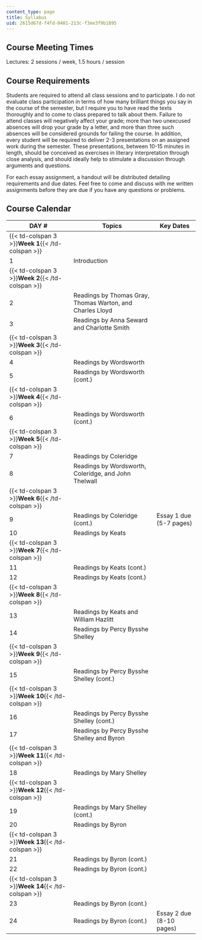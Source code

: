 ```yaml
---
content_type: page
title: Syllabus
uid: 2615d67d-f4fd-0481-213c-f3ee3f9b1895
---
```


Course Meeting Times
--------------------

Lectures: 2 sessions / week, 1.5 hours / session

Course Requirements
-------------------

Students are required to attend all class sessions and to participate. I do not evaluate class participation in terms of how many brilliant things you say in the course of the semester, but I require you to have read the texts thoroughly and to come to class prepared to talk about them. Failure to attend classes will negatively affect your grade; more than two unexcused absences will drop your grade by a letter, and more than three such absences will be considered grounds for failing the course. In addition, every student will be required to deliver 2-3 presentations on an assigned work during the semester. These presentations, between 10-15 minutes in length, should be conceived as exercises in literary interpretation through close analysis, and should ideally help to stimulate a discussion through arguments and questions.

For each essay assignment, a handout will be distributed detailing requirements and due dates. Feel free to come and discuss with me written assignments before they are due if you have any questions or problems.

Course Calendar
---------------

| DAY # | Topics | Key Dates |
| --- | --- | --- |
| {{< td-colspan 3 >}}**Week 1**{{< /td-colspan >}} |||
| 1 | Introduction | &nbsp; |
| {{< td-colspan 3 >}}**Week 2**{{< /td-colspan >}} |||
| 2 | Readings by Thomas Gray, Thomas Warton, and Charles Lloyd | &nbsp; |
| 3 | Readings by Anna Seward and Charlotte Smith | &nbsp; |
| {{< td-colspan 3 >}}**Week 3**{{< /td-colspan >}} |||
| 4 | Readings by Wordsworth | &nbsp; |
| 5 | Readings by Wordsworth (cont.) | &nbsp; |
| {{< td-colspan 3 >}}**Week 4**{{< /td-colspan >}} |||
| 6 | Readings by Wordsworth (cont.) | &nbsp; |
| {{< td-colspan 3 >}}**Week 5**{{< /td-colspan >}} |||
| 7 | Readings by Coleridge | &nbsp; |
| 8 | Readings by Wordsworth, Coleridge, and John Thelwall | &nbsp; |
| {{< td-colspan 3 >}}**Week 6**{{< /td-colspan >}} |||
| 9 | Readings by Coleridge (cont.) | Essay 1 due (5-7 pages) |
| 10 | Readings by Keats | &nbsp; |
| {{< td-colspan 3 >}}**Week 7**{{< /td-colspan >}} |||
| 11 | Readings by Keats (cont.) | &nbsp; |
| 12 | Readings by Keats (cont.) | &nbsp; |
| {{< td-colspan 3 >}}**Week 8**{{< /td-colspan >}} |||
| 13 | Readings by Keats and William Hazlitt | &nbsp; |
| 14 | Readings by Percy Bysshe Shelley | &nbsp; |
| {{< td-colspan 3 >}}**Week 9**{{< /td-colspan >}} |||
| 15 | Readings by Percy Bysshe Shelley (cont.) | &nbsp; |
| {{< td-colspan 3 >}}**Week 10**{{< /td-colspan >}} |||
| 16 | Readings by Percy Bysshe Shelley (cont.) | &nbsp; |
| 17 | Readings by Percy Bysshe Shelley and Byron | &nbsp; |
| {{< td-colspan 3 >}}**Week 11**{{< /td-colspan >}} |||
| 18 | Readings by Mary Shelley | &nbsp; |
| {{< td-colspan 3 >}}**Week 12**{{< /td-colspan >}} |||
| 19 | Readings by Mary Shelley (cont.) | &nbsp; |
| 20 | Readings by Byron | &nbsp; |
| {{< td-colspan 3 >}}**Week 13**{{< /td-colspan >}} |||
| 21 | Readings by Byron (cont.) | &nbsp; |
| 22 | Readings by Byron (cont.) | &nbsp; |
| {{< td-colspan 3 >}}**Week 14**{{< /td-colspan >}} |||
| 23 | Readings by Byron (cont.) | &nbsp; |
| 24 | Readings by Byron (cont.) | Essay 2 due (8-10 pages)